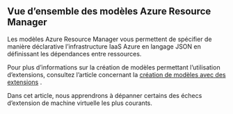 

## <a name="overview-of-azure-resource-manager-templates"></a>Vue d’ensemble des modèles Azure Resource Manager
Les modèles Azure Resource Manager vous permettent de spécifier de manière déclarative l’infrastructure IaaS Azure en langage JSON en définissant les dépendances entre ressources.

Pour plus d’informations sur la création de modèles permettant l’utilisation d’extensions, consultez l’article concernant la [création de modèles avec des extensions](../articles/virtual-machines/virtual-machines-windows-extensions-authoring-templates.md?toc=%2fazure%2fvirtual-machines%2fwindows%2ftoc.json) .

Dans cet article, nous apprendrons à dépanner certains des échecs d’extension de machine virtuelle les plus courants.



<!--HONumber=Nov16_HO3-->


